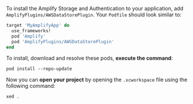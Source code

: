 
To install the Amplify Storage and Authentication to your application, add `AmplifyPlugins/AWSDataStorePlugin`. Your `Podfile` should look similar to:

```ruby
target 'MyAmplifyApp' do
  use_frameworks!
  pod 'Amplify'
  pod 'AmplifyPlugins/AWSDataStorePlugin'
end
```

To install, download and resolve these pods, **execute the command**:

```console
pod install --repo-update
```

Now you can **open your project** by opening the `.xcworkspace` file using the following command:

```console
xed .
```
